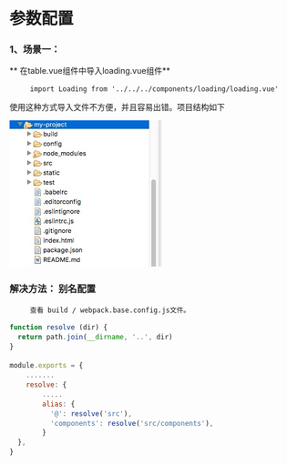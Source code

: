 # 参数配置

### 1、**场景一：**

**         在table.vue组件中导入loading.vue组件**

```
     import Loading from '../../../components/loading/loading.vue'
```

使用这种方式导入文件不方便，并且容易出错。项目结构如下

![](/assets/import.png)

### 解决方法： 别名配置

```
     查看 build / webpack.base.config.js文件。
```

```js
function resolve (dir) {
  return path.join(__dirname, '..', dir)
}

module.exports = {
    .......
    resolve: {
        .....
        alias: {
          '@': resolve('src'),
          'components': resolve('src/components'),
        }
  },  
}
```



